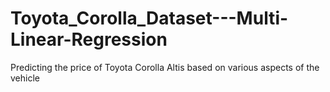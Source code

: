# Toyota_Corolla_Dataset---Multi-Linear-Regression
Predicting the price of Toyota Corolla Altis based on various aspects of the vehicle

